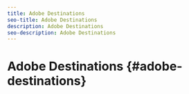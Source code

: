 ```yaml
---
title: Adobe Destinations
seo-title: Adobe Destinations
description: Adobe Destinations
seo-description: Adobe Destinations
---
```


# Adobe Destinations {#adobe-destinations}

